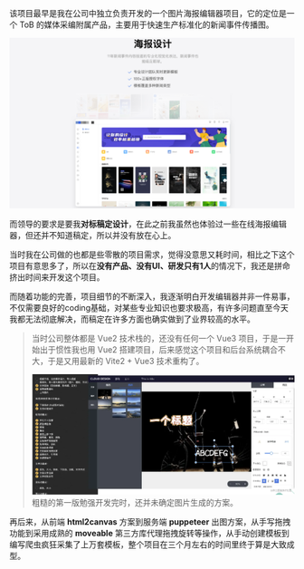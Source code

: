 该项目最早是我在公司中独立负责开发的一个图片海报编辑器项目，它的定位是一个 ToB 的媒体采编附属产品，主要用于快速生产标准化的新闻事件传播图。

![](../images/2023-7-17-1689585503882.png)

而领导的要求是要我**对标稿定设计**，在此之前我虽然也体验过一些在线海报编辑器，但还并不知道稿定，所以并没有放在心上。

当时我在公司做的也都是些零散的项目需求，觉得没意思又耗时间，相比之下这个项目有意思多了，所以在**没有产品、没有UI、研发只有1人**的情况下，我还是拼命挤出时间来开发这个项目。

而随着功能的完善，项目细节的不断深入，我逐渐明白开发编辑器并非一件易事，不仅需要良好的coding基础，对某些专业知识也要求极高，有许多问题直至今天我都无法彻底解决，而稿定在许多方面也确实做到了业界较高的水平。

>当时公司整体都是 Vue2 技术栈的，还没有任何一个 Vue3 项目，于是一开始出于惯性我也用 Vue2 搭建项目，后来感觉这个项目和后台系统耦合不大，于是又用最新的 Vite2 + Vue3 技术重构了。
>
>![](../images/2023-7-17-1689585846068.png)
> 粗糙的第一版勉强开发完时，还并未确定图片生成的方案。

再后来，从前端 **html2canvas** 方案到服务端 **puppeteer** 出图方案，从手写拖拽功能到采用成熟的 **moveable** 第三方库代理拖拽旋转等操作，从手动创建模板到编写爬虫疯狂采集了上万套模板，整个项目在三个月左右的时间里终于算是大致成型。